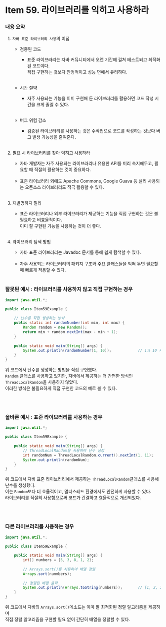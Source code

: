 # Item 59. 라이브러리를 익히고 사용하라

### 내용 요약 <br>
1. `자바 표준 라이브러리 사용`의 이점
    - 검증된 코드
        - 표준 라이브러리는 자바 커뮤니티에서 오랜 기간에 걸쳐 테스트되고 최적화된 코드이다. <br>
          직접 구현하는 것보다 안정적이고 성능 면에서 유리하다. <br><br>
      
    - 시간 절약
      - 자주 사용되는 기능을 이미 구현해 둔 라이브러리를 활용하면 코드 작성 시간을 크게 줄일 수 있다. <br><br>

    - 버그 위험 감소
        - 검증된 라이브러리를 사용하는 것은 수작업으로 코드를 작성하는 것보다 버그 발생 가능성을 줄여준다. <br><br>


2. 필요 시 라이브러리를 찾아 익히고 사용하라
    - 자바 개발자는 자주 사용되는 라이브러리나 유용한 API를 미리 숙지해두고, 필요할 때 적절히 활용하는 것이 중요하다. <br><br>
    - 표준 라이브러리 외에도 Apache Commons, Google Guava 등 널리 사용되는 오픈소스 라이브러리도 적극 활용할 수 있다. <br><br>


3. 재발명하지 말라
    - 표준 라이브러리나 외부 라이브러리가 제공하는 기능을 직접 구현하는 것은 불필요하고 비효율적이다. <br>
      이미 잘 구현된 기능을 사용하는 것이 더 좋다. <br><br>


4. 라이브러리 탐색 방법
   - 자바 표준 라이브러리는 Javadoc 문서를 통해 쉽게 탐색할 수 있다. <br><br>
   - 자주 사용되는 라이브러리의 패키지 구조와 주요 클래스들을 익혀 두면 필요할 때 빠르게 적용할 수 있다. <br><br>



### 잘못된 예시 : 라이브러리를 사용하지 않고 직접 구현하는 경우
```java
import java.util.*;

public class Item59Example {
    
    // 난수를 직접 생성하는 방식
    public static int randomNumber(int min, int max) {
        Random random = new Random();
        return min + random.nextInt(max - min + 1);
    }
    
    public static void main(String[] args) {
        System.out.println(randomNumber(1, 10));            // 1과 10 사이의 난수를 생성
    }
}
```
위 코드에서 난수를 생성하는 방법을 직접 구현했다. <br>
`Random` 클래스를 사용하고 있지만, 자바에서 제공하는 더 간편한 방식인 `ThreadLocalRandom`을 사용하지 않았다. <br>
이러한 방식은 불필요하게 직접 구현한 코드의 예로 볼 수 있다. 


<br><br>


### 올바른 예시 : 표준 라이브러리를 사용하는 경우
```java
import java.util.*;

public class Item59Example {
    
    public static void main(String[] args) {
        // ThreadLocalRandom을 사용하여 난수 생성
        int randomNum = ThreadLocalRandom.current().nextInt(1, 11);
        System.out.println(randomNum);                                  // 1과 10 사이의 난수를 생성
    }
}
```
위 코드에서 자바 표준 라이브러리에서 제공하는 `ThreadLocalRandom`클래스를 사용해 난수를 생성했다. <br>
이는 `Random`보다 더 효율적이고, 멀티스레드 환경에서도 안전하게 사용할 수 있다. <br>
라이브러리를 적절히 사용함으로써 코드가 간결하고 효율적으로 개선되었다. 


<br><br>



### 다른 라이브러리를 사용하는 경우
```java
import java.util.*;

public class Item59Example {
    
    public static void main(String[] args) {
        int[] numbers = {5, 3, 8, 1, 2};
        
        // Arrays.sort()를 사용하여 배열 정렬
        Arrays.sort(nummbers);
        
        // 정렬된 배열 출력
        System.out.println(Arrays.toString(numbers));       // [1, 2, 3, 5, 8]
    }
}
```
위 코드에서 자바의 `Arrays.sort()`메소드는 이미 잘 최적화된 정렬 알고리즘을 제공하며 <br>
직접 정렬 알고리즘을 구현할 필요 없이 간단히 배열을 정렬할 수 있다. <br><br>

<br><br>